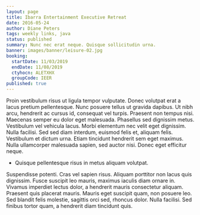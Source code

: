 ```yaml
---
layout: page
title: Ibarra Entertainment Executive Retreat
date: 2016-05-24
author: Diane Peters
tags: weekly links, java
status: published
summary: Nunc nec erat neque. Quisque sollicitudin urna.
banner: images/banner/leisure-02.jpg
booking:
  startDate: 11/03/2019
  endDate: 11/08/2019
  ctyhocn: ALETXHX
  groupCode: IEER
published: true
---
```

Proin vestibulum risus ut ligula tempor vulputate. Donec volutpat erat a lacus pretium pellentesque. Nunc posuere tellus ut gravida dapibus. Ut nibh arcu, hendrerit ac cursus id, consequat vel turpis. Praesent non tempus nisi. Maecenas semper eu dolor eget malesuada. Phasellus sed dignissim metus. Vestibulum vel vehicula lacus. Morbi elementum nec velit eget dignissim. Nulla facilisi. Sed sed diam interdum, euismod felis et, aliquam felis. Vestibulum et dictum urna. Etiam tincidunt hendrerit sem eget maximus. Nulla ullamcorper malesuada sapien, sed auctor nisi. Donec eget efficitur neque.

* Quisque pellentesque risus in metus aliquam volutpat.

Suspendisse potenti. Cras vel sapien risus. Aliquam porttitor non lacus quis dignissim. Fusce suscipit leo mauris, maximus iaculis diam ornare in. Vivamus imperdiet lectus dolor, a hendrerit mauris consectetur aliquam. Praesent quis placerat mauris. Mauris eget suscipit quam, non posuere leo. Sed blandit felis molestie, sagittis orci sed, rhoncus dolor. Nulla facilisi. Sed finibus tortor quam, a hendrerit diam tincidunt quis.
